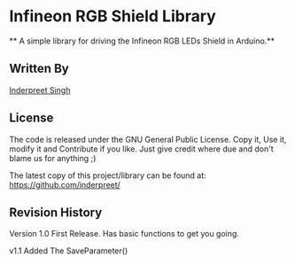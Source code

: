 Infineon RGB Shield Library
===========================
** A simple library for driving the Infineon RGB LEDs Shield in Arduino.**

Written By
-----------
[Inderpreet Singh](http://google.com/+InderpreetSingh)

License
-------
The code is released under the GNU General Public License.
Copy it, Use it, modify it and Contribute if you like.
Just give credit where due and don't blame us for anything ;)

The latest copy of this project/library can be found at: 
https://github.com/inderpreet/

Revision History
----------------

Version 1.0
First Release. Has basic functions to get you going.

v1.1			Added The SaveParameter()